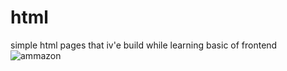 # html
simple html pages that iv'e build while  learning basic of frontend
![ammazon](https://github.com/dheeraj20011/html/assets/139768040/453ff892-8a4e-441a-8528-f6de9efcf70f)
